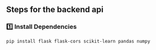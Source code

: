 ## Steps for the backend api


### 1️⃣ Install Dependencies
```bash
pip install flask flask-cors scikit-learn pandas numpy
```
